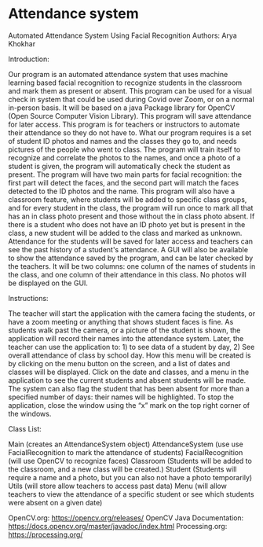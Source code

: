 # Attendance system

Automated Attendance System Using Facial Recognition
Authors: Arya Khokhar

Introduction: 

Our program is an automated attendance system that uses machine learning based facial recognition to recognize students in the classroom and mark them as present or absent. This program can be used for a visual check in system that could be used during Covid over Zoom, or on a normal in-person basis. It will be based on a java Package library for OpenCV (Open Source Computer Vision Library). This program will save attendance for later access. This program is for teachers or instructors to automate their attendance so they do not have to.
 What our program requires is a set of student ID photos and names and the classes they go to, and needs pictures of the people who went to class. 
The program will train itself to recognize and correlate the photos to the names, and once a photo of a student is given, the program will automatically check the student as present. The program will have two main parts for facial recognition: the first part will detect the faces, and the second part will match the faces detected to the ID photos and the name. 
This program will also have a classroom feature, where students will be added to specific class groups, and for every student in the class, the program will run once to mark all that has an in class photo present and those without the in class photo absent. If there is a student who does not have an ID photo yet but is present in the class, a new student will be added to the class and marked as unknown. Attendance for the students will be saved for later access and teachers can see the past history of a student's attendance.
A GUI will also be available to show the attendance saved by the program, and can be later checked by the teachers. It will be two columns: one column of the names of students in the class, and one column of their attendance in this class. No photos will be displayed on the GUI. 

Instructions:

The teacher will start the application with the camera facing the students, or have a zoom meeting or anything that shows student faces is fine. As students walk past the camera, or a picture of the student is shown, the application will record their names into the attendance system. Later, the teacher can use the application to: 1) to see data of a student by day, 2) See overall attendance of class by school day. How this menu will be created is by clicking on the menu button on the screen, and a list of dates and classes will be displayed. Click on the date and classes, and a menu in the application to see the current students and absent students will be made. The system can also flag the student that has been absent for more than a specified number of days: their names will be highlighted. To stop the application, close the window using the “x” mark on the top right corner of the windows. 

Class List:

Main (creates an AttendanceSystem object)
AttendanceSystem (use use FacialRecognition to mark the attendance of students)
FacialRecognition (will use OpenCV to recognize faces)
Classroom (Students will be added to the classroom, and a new class will be created.)
Student (Students will require a name and a photo, but you can also not have a photo temporarily)
Utils (will store allow teachers to access past data)
Menu (will allow teachers to view the attendance of a specific student or see which students were absent on a given date)

OpenCV.org: https://opencv.org/releases/
OpenCV Java Documentation:  https://docs.opencv.org/master/javadoc/index.html
Processing.org: https://processing.org/ 

